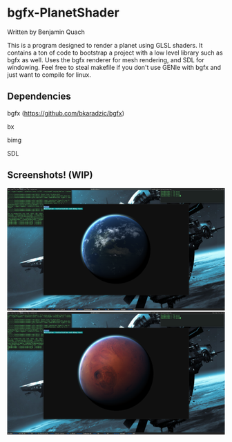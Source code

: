 bgfx-PlanetShader
==============

Written by Benjamin Quach

This is a program designed to render a planet using GLSL shaders. It contains a ton of code to bootstrap a project with a low level library such as bgfx as well. Uses the bgfx renderer for mesh rendering, and SDL for windowing.
Feel free to steal makefile if you don't use GENIe with bgfx and just want to compile for linux.

Dependencies
------------

bgfx (https://github.com/bkaradzic/bgfx)

bx

bimg

SDL

Screenshots! (WIP)
------------

![Alt text](screenshot1.png?raw=true "Optional Title")
![Alt text](screenshot2.png?raw=true "Optional Title")

